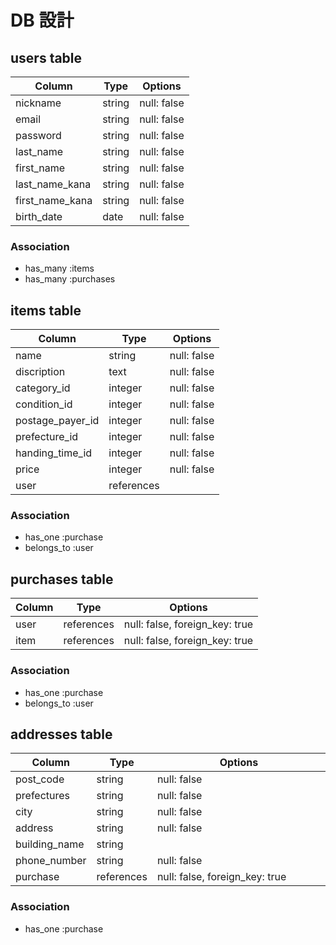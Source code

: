 # DB 設計

## users table

| Column             | Type                | Options                 |
|--------------------|---------------------|-------------------------|
| nickname           | string              | null: false             |
| email              | string              | null: false             |
| password           | string              | null: false             |
| last_name          | string              | null: false             |
| first_name         | string              | null: false             |
| last_name_kana     | string              | null: false             |
| first_name_kana    | string              | null: false             |
| birth_date         | date                | null: false             |



### Association

* has_many :items
* has_many :purchases

## items table

| Column                              | Type       | Options           |
|-------------------------------------|------------|-------------------|
| name                                | string     | null: false       |
| discription                         | text       | null: false       |
| category_id                         | integer    | null: false       |
| condition_id                        | integer    | null: false       |
| postage_payer_id                    | integer    | null: false       |
| prefecture_id                       | integer    | null: false       |
| handing_time_id                     | integer    | null: false       |
| price                               | integer    | null: false       |
| user                                | references |                   |
         


### Association

- has_one :purchase
- belongs_to :user


## purchases table

| Column      | Type       | Options                        |
|-------------|------------|-------------------             |
| user        | references | null: false, foreign_key: true |
| item        | references | null: false, foreign_key: true |

### Association

- has_one :purchase
- belongs_to :user

## addresses table


| Column             | Type                | Options                        |
|--------------------|---------------------|-------------------------       |
| post_code          | string              | null: false                    |
| prefectures        | string              | null: false　　　　　　　　　　　　|
| city               | string              | null: false                    |
| address            | string              | null: false                    |
| building_name      | string              |                                |
| phone_number       | string              | null: false                    |
| purchase           | references          | null: false, foreign_key: true |


### Association
- has_one :purchase